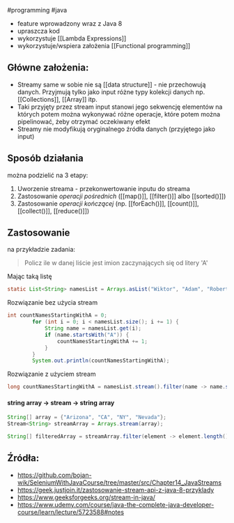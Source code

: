 #programming #java 

* feature wprowadzony wraz z Java 8
* upraszcza kod
* wykorzystuje [[Lambda Expressions]]
* wykorzystuje/wspiera założenia [[Functional programming]]

## Główne założenia:

* Streamy same w sobie nie są [[data structure]] - nie przechowują danych. Przyjmują tylko jako input różne typy kolekcji danych np. [[Collections]], [[Array]] itp.
* Taki przyjęty przez stream input stanowi jego sekwencję elementów na których potem można wykonywać różne operacje, które potem można pipelinować, żeby otrzymać oczekiwany efekt
* Streamy nie modyfikują oryginalnego źródła danych (przyjętego jako input)

## Sposób działania
można podzielić na 3 etapy:
1. Uworzenie streama - przekonwertowanie inputu do streama
2. Zastosowanie *operacji pośrednich* ([[map()]], [[filter()]] albo [[sorted()]])
3. Zastosowanie *operacji kończącej* (np. [[forEach()]], [[count()]], [[collect()]], [[reduce()]])

## Zastosowanie
na przykładzie zadania:
> Policz ile w danej liście jest imion zaczynających się od litery 'A'

Mając taką listę
```Java
static List<String> namesList = Arrays.asList("Wiktor", "Adam", "Robert", "Aleks", "Arab");
```

Rozwiązanie bez użycia stream
```Java
int countNamesStartingWithA = 0;
        for (int i = 0; i < namesList.size(); i += 1) {
            String name = namesList.get(i);
            if (name.startsWith("A")) {
                countNamesStartingWithA += 1;
            }
        }
        System.out.println(countNamesStartingWithA);
```

Rozwiązanie z użyciem stream
```Java
long countNamesStartingWithA = namesList.stream().filter(name -> name.startsWith("A")).count();
```

#### string array -> stream -> string array
```java
String[] array = {"Arizona", "CA", "NY", "Nevada"};
Stream<String> streamArray = Arrays.stream(array);

String[] filteredArray = streamArray.filter(element -> element.length() <= 2).toArray(String[]::new);

```

## Źródła:
* https://github.com/bojan-wik/SeleniumWithJavaCourse/tree/master/src/Chapter14_JavaStreams
* https://geek.justjoin.it/zastosowanie-stream-api-z-java-8-przyklady
* https://www.geeksforgeeks.org/stream-in-java/
* https://www.udemy.com/course/java-the-complete-java-developer-course/learn/lecture/5723588#notes
